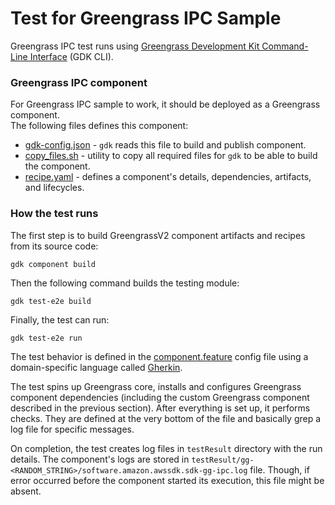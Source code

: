# Test for Greengrass IPC Sample

Greengrass IPC test runs using [Greengrass Development Kit Command-Line Interface](https://docs.aws.amazon.com/greengrass/v2/developerguide/greengrass-development-kit-cli.html) (GDK CLI).

### Greengrass IPC component

For Greengrass IPC sample to work, it should be deployed as a Greengrass component.  
The following files defines this component:

- [gdk-config.json](./gdk-config.json) - `gdk` reads this file to build and publish component.
- [copy_files.sh](./copy_files.sh) - utility to copy all required files for `gdk` to be able to build the component.
- [recipe.yaml](./recipe.yaml) - defines a component's details, dependencies, artifacts, and lifecycles.

### How the test runs

The first step is to build GreengrassV2 component artifacts and recipes from its source code:

```shell
gdk component build
```

Then the following command builds the testing module:

```shell
gdk test-e2e build
```

Finally, the test can run:

```shell
gdk test-e2e run
```

The test behavior is defined in the [component.feature](./gg-e2e-tests/src/main/resources/greengrass/features/component.feature)
config file using a domain-specific language called [Gherkin](https://docs.aws.amazon.com/greengrass/v2/developerguide/gg-testing-framework.html).

The test spins up Greengrass core, installs and configures Greengrass component dependencies (including the custom
Greengrass component described in the previous section). After everything is set up, it performs checks. They are defined
at the very bottom of the file and basically grep a log file for specific messages.

On completion, the test creates log files in `testResult` directory with the run details. The component's logs are stored
in `testResult/gg-<RANDOM_STRING>/software.amazon.awssdk.sdk-gg-ipc.log` file. Though, if error occurred before the
component started its execution, this file might be absent.
